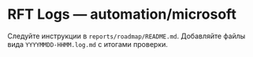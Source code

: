 # RFT Logs — automation/microsoft

Следуйте инструкции в `reports/roadmap/README.md`. Добавляйте файлы вида `YYYYMMDD-HHMM.log.md` с итогами проверки.
